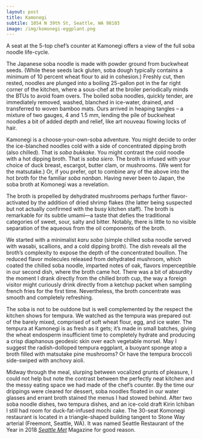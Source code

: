 ```yaml
---
layout: post
title: Kamonegi
subtile: 1054 N 39th St, Seattle, WA 98103
image: /img/komonegi-eggplant.png
---
```


A seat at the 5-top chef’s counter at Kamonegi offers a view of the full soba noodle life-cycle.

The Japanese soba noodle is made with powder ground from buckwheat seeds.  (While these seeds lack gluten, soba dough typically contains a minimum of 10 percent wheat flour to aid in cohesion.) Freshly cut, then rested, noodles are plunged into a boiling 25-gallon pot in the far right corner of the kitchen, where a sous-chef at the broiler periodically minds the BTUs to avoid foam overs. The boiled soba noodles, quickly tender, are immediately removed, washed, blanched in ice-water, drained, and transferred to woven bamboo mats. Ours arrived in heaping tangles – a mixture of two gauges, 4 and 1.5 mm, lending the pile of buckwheat noodles a bit of added depth and relief, like art nouveau flowing locks of hair.

Kamonegi is a choose-your-own-soba adventure. You might decide to order the ice-blanched noodles cold with a side of concentrated dipping broth (also chilled). That is *soba bukkake*. You might contrast the cold noodle with a hot dipping broth. That is *soba siero*. The broth is infused with your choice of duck breast, escargot, butter clam, or mushrooms. (We went for the matsutake.) Or, if you prefer, opt to combine any of the above into the hot broth for the familiar *soba nanban*.
Having never been to Japan, the soba broth at Komonegi was a revelation.

The broth is propelled by dehydrated mushrooms perhaps further flavor-activated by the addition of dried shrimp flakes (the latter being suspected but not actually confirmed with the busy kitchen staff). The broth is remarkable for its subtle umami—a taste that defies the traditional categories of sweet, sour, salty and bitter.  Notably, there is little to no visible separation of the aqueous from the oil components of the broth.

We started with a minimalist *karu soba* (simple chilled soba noodle served with wasabi, scallions, and a cold dipping broth). The dish reveals all the broth’s complexity to expose the depth of the concentrated bouillon. The reduced flavor molecules released from dehydrated mushroom, which coated the chilled soba noodle, imparted notes of oak, flavors imperceptible in our second dish, where the broth came hot. There was a bit of absurdity the moment I drank directly from the chilled broth cup, the way a foreign visitor might curiously drink directly from a ketchup packet when sampling french fries for the first time. Nevertheless, the broth concentrate was smooth and completely refreshing.

The soba is not to be outdone but is well complemented by the respect the kitchen shows for tempura. We watched as the tempura was prepared out of the barely mixed, comprised of soft wheat flour, egg, and ice water. The tempura at Kamonegi is as fresh as it gets; it’s made in small batches, giving the wheat endosperm insufficient time to completely hydrate and producing a crisp diaphanous geodesic skin over each vegetable morsel.  May I suggest the radish-dolloped tempura eggplant, a buoyant 
sponge atop a broth filled with matsutake pine mushrooms? Or have the tempura broccoli side-swiped with anchovy aioli.

Midway through the meal, slurping between vocalized grunts of pleasure, I could not help but note the contrast between the perfectly neat kitchen and the messy eating space we had made of the chef’s counter. By the time our drippings were cleared for dessert, soba noodles floated in our water glasses and errant broth stained the menus I  had stowed behind. After two soba noodle dishes, two tempura dishes, and an ice-cold draft Kirin Ichiban I still had room for duck-fat-infused mochi cake.
The 30-seat Komonegi restaurant is located in a triangle-shaped building tangent to Stone Way arterial (Freemont, Seattle, WA). It was named Seattle Restaurant of the Year in 2018 [*Seattle Met*](https://www.seattlemet.com/eat-and-drink/2018/10/kamonegi-is-seattle-met-s-restaurant-of-the-year) Magazine for good reason.
